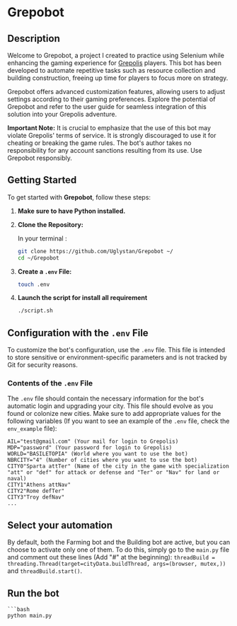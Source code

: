 # Grepobot
## Description
Welcome to Grepobot, a project I created to practice using Selenium while enhancing the gaming experience for [Grepolis](https://en.grepolis.com/) players. This bot has been developed to automate repetitive tasks such as resource collection and building construction, freeing up time for players to focus more on strategy.

Grepobot offers advanced customization features, allowing users to adjust settings according to their gaming preferences. Explore the potential of Grepobot and refer to the user guide for seamless integration of this solution into your Grepolis adventure.

**Important Note:** It is crucial to emphasize that the use of this bot may violate Grepolis' terms of service. It is strongly discouraged to use it for cheating or breaking the game rules. The bot's author takes no responsibility for any account sanctions resulting from its use. Use Grepobot responsibly.

## Getting Started

To get started with **Grepobot**, follow these steps:

1. **Make sure to have Python installed.**

2. **Clone the Repository:**

	In your terminal :
	```bash
   	git clone https://github.com/Uglystan/Grepobot ~/
	cd ~/Grepobot
3. **Create a `.env` File:**
	```bash
	touch .env
4. **Launch the script for install all requirement**
	```bash
	./script.sh

## Configuration with the `.env` File

To customize the bot's configuration, use the `.env` file. This file is intended to store sensitive or environment-specific parameters and is not tracked by Git for security reasons.

### Contents of the `.env` File

The `.env` file should contain the necessary information for the bot's automatic login and upgrading your city. This file should evolve as you found or colonize new cities. Make sure to add appropriate values for the following variables (If you want to see an example of the `.env` file, check the `env_example` file):

	
	AIL="test@gmail.com" (Your mail for login to Grepolis)
	MDP="password" (Your password for login to Grepolis)
	WORLD="BASILETOPIA" (World where you want to use the bot)
	NBRCITY="4" (Number of cities where you want to use the bot)
	CITY0"Sparta attTer" (Name of the city in the game with specialization "att" or "def" for attack or defense and "Ter" or "Nav" for land or naval)
	CITY1"Athens attNav"
	CITY2"Rome defTer"
	CITY3"Troy defNav"
	...

## Select your automation

By default, both the Farming bot and the Building bot are active, but you can choose to activate only one of them. To do this, simply go to the `main.py` file and comment out these lines (Add "#" at the beginning): `threadBuild = threading.Thread(target=cityData.buildThread, args=(browser, mutex,))` and `threadBuild.start()`.

## Run the bot

	```bash
	python main.py